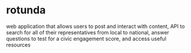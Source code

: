 # rotunda
web application that allows users to post and interact with content, API to search for all of their representatives from local to national, answer questions to test for a civic engagement score, and access useful resources
